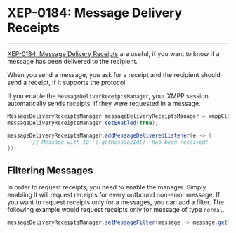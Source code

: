 # XEP-0184: Message Delivery Receipts
---

[XEP-0184: Message Delivery Receipts][Receipts] are useful, if you want to know if a message has been delivered to the recipient.

When you send a message, you ask for a receipt and the recipient should send a receipt, if it supports the protocol.

If you enable the `MessageDeliverReceiptsManager`, your XMPP session automatically sends receipts, if they were requested in a message.


```java
MessageDeliveryReceiptsManager messageDeliveryReceiptsManager = xmppClient.getManager(MessageDeliveryReceiptsManager.class);
messageDeliveryReceiptsManager.setEnabled(true);

messageDeliveryReceiptsManager.addMessageDeliveredListener(e -> {
        // Message with ID 'e.getMessageId()' has been received!
});
```

## Filtering Messages

In order to request receipts, you need to enable the manager. Simply enabling it will request receipts for every outbound non-error message.
If you want to request receipts only for a messages, you can add a filter. The following example would request receipts only for message of type `normal`.

```java
messageDeliveryReceiptsManager.setMessageFilter(message -> message.getType() == Message.Type.NORMAL);
```


[Receipts]: http://xmpp.org/extensions/xep-0184.html "XEP-0184: Message Delivery Receipts"